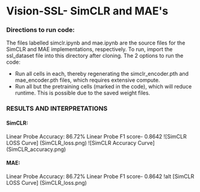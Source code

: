 # Vision-SSL- SimCLR and MAE's

### Directions to run code: 
The files labelled simclr.ipynb and mae.ipynb are the source files for the SimCLR and MAE implementations, respectively. To run, import the ssl_dataset file into this directory after cloning.
The 2 options to run the code:
* Run all cells in each, thereby regenerating the simclr_encoder.pth and mae_encoder.pth files, which requires extensive compute.
* Run all but the pretraining cells (marked in the code), which will reduce runtime. This is possible due to the saved weight files.
  


### RESULTS AND INTERPRETATIONS
#### SimCLR:
Linear Probe Accuracy: 86.72%
Linear Probe F1 score- 0.8642
![SimCLR LOSS Curve] (SimCLR_loss.png)
![SimCLR Accuracy Curve] (SimCLR_accuracy.png)

#### MAE:
Linear Probe Accuracy: 86.72%
Linear Probe F1 score- 0.8642
!alt [SimCLR LOSS Curve] (SimCLR_loss.png)
